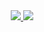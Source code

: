 <div align="center">
  <a href="https://github.com/lang-codes">
  <img src="https://github-readme-stats.vercel.app/api?username=lang-codes&show_icons=true&theme=dark&include_all_commits=true&count_private=true"/>
  <img src="https://github-readme-stats.vercel.app/api/top-langs/?username=lang-codes&layout=compact&langs_count=7&theme=dark"/>
</div>
